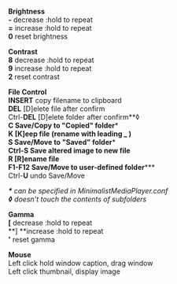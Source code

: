 
**Brightness**<br />
**\-** decrease  :hold to repeat<br />
**=** increase  :hold to repeat<br />
**0** reset brightness<br />

**Contrast**<br />
**8** decrease :hold to repeat<br />
**9** increase  :hold to repeat<br />
**2** reset contrast<br />

**File Control**<br />
**INSERT** copy filename to clipboard<br />
**DEL** [D]elete file after confirm<br />
Ctrl-**DEL** [D]elete folder after confirm**&loz;**<br />
**C** Save/Copy to "Copied" folder**\***<br />
**K** [K]eep file (rename with leading _ )<br />
**S** Save/Move to "Saved" folder**\***<br />
Ctrl-**S** Save altered image to new file<br />
**R** [R]ename file<br />
**F1-F12** Save/Move to user-defined folder**\***<br />
Ctrl-**U** undo Save/Move<br />

_**\*** can be specified in MinimalistMediaPlayer.conf_<br />
_**&loz;** doesn't touch the contents of subfolders_<br />

**Gamma**<br />
**[** decrease :hold to repeat<br />
**] **increase :hold to repeat<br />
**'** reset gamma<br />

**Mouse**<br />
Left click hold window caption, drag window<br />
Left click thumbnail, display image<br />


